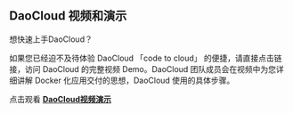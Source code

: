 ## DaoCloud 视频和演示

想快速上手DaoCloud？

如果您已经迫不及待体验 DaoCloud 「code to cloud」 的便捷，请直接点击链接，访问 DaoCloud 的完整视频 Demo。DaoCloud 团队成员会在视频中为您详细讲解 Docker 化应用交付的思想，DaoCloud 使用的具体步骤。

<!-- TODO: 考虑使用嵌入式 HTML5 视频 -->

点击观看 **[DaoCloud视频演示](http://7u2psl.com2.z0.glb.qiniucdn.com/daocloud_small.mp4)**
